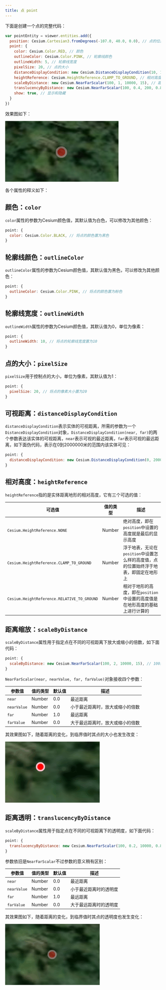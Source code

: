 ```yaml
---
title: 点 point
---
```


下面是创建一个点的完整代码：

```javascript
var pointEntity = viewer.entities.add({
  position: Cesium.Cartesian3.fromDegrees(-107.0, 40.0, 0.0), // 点的位置
  point: {
    color: Cesium.Color.RED, // 颜色
    outlineColor: Cesium.Color.PINK, // 轮廓线颜色
    outlineWidth: 5, // 轮廓线宽度
    pixelSize: 20, // 点的大小
    distanceDisplayCondition: new Cesium.DistanceDisplayCondition(10, 10000), // 可视距离
    heightReference: Cesium.HeightReference.CLAMP_TO_GROUND, // 相对高度
    scaleByDistance: new Cesium.NearFarScalar(100, 1, 10000, 15), // 距离缩放
    translucencyByDistance: new Cesium.NearFarScalar(100, 0.4, 200, 0.8), // 距离透明
    show: true, // 显示和隐藏
  }
})
```

效果图如下：

![ce-06](/assets/img/guide/ce-06.png)

各个属性的释义如下：

## 颜色：`color`

`color`属性的参数为Cesium颜色值，其默认值为白色，可以修改为其他颜色：

```javascript
point: {
  color: Cesium.Color.BLACK, // 将点的颜色置为黑色
}
```

## 轮廓线颜色：`outlineColor`

`outlineColor`属性的参数为Cesium颜色值，其默认值为黑色，可以修改为其他颜色：

```javascript
point: {
  outlineColor: Cesium.Color.PINK, // 将点的颜色置为粉色
}
```

## 轮廓线宽度：`outlineWidth`

`outlineWidth`属性的参数为Cesium颜色值，其默认值为0，单位为像素：

```javascript
point: {
  outlineWidth: 10, // 将点的轮廓线宽度置为10
}
```

## 点的大小：`pixelSize`

`pixelSize`用于控制点的大小，单位为像素，其默认值为1：

```javascript
point: {
  pixelSize: 20, // 将点的像素大小置为20
}
```

## 可视距离：`distanceDisplayCondition`

`distanceDisplayCondition`表示实体的可视距离，所需的参数为一个`DistanceDisplayCondition`对象，`DistanceDisplayCondition(near, far)`的两个参数表达该实体的可视距离，`near`表示可视的最近距离，`far`表示可视的最远距离，如下面伪代码，表示在0到2000000米的范围内该实体可见：

```javascript
point: {
  distanceDisplayCondition: new Cesium.DistanceDisplayCondition(0, 2000000), // 可视距离为0到2000000米之间
}
```

## 相对高度：`heightReference `

`heightReference`指的是实体距离地形的相对高度，它有三个可选的值：

| 可选值                                      | 值的类型 | 描述                                                         |
| ------------------------------------------- | -------- | ------------------------------------------------------------ |
| `Cesium.HeightReference.NONE`               | Number   | 绝对高度，即在`position`中设置的高度就是最后的显示高度       |
| `Cesium.HeightReference.CLAMP_TO_GROUND`    | Number   | 浮于地表，无论在`position`中设置怎么样的高度值，点的位置始终浮于地表，即固定在地形上 |
| `Cesium.HeightReference.RELATIVE_TO_GROUND` | Number   | 相对于地形的高度，即在`position`中设置的高度值是在地形高度的基础上进行计算的 |

## 距离缩放：`scaleByDistance`

`scaleByDistance`属性用于指定点在不同的可视距离下放大或缩小的倍数，如下面代码：

```javascript
point: {
  scaleByDistance: new Cesium.NearFarScalar(100, 2, 10000, 15), // 100米以下放大2倍，10000米以上放大15倍
}
```

`NearFarScalar(near, nearValue, far, farValue)`对象接收四个参数：

| 参数值      | 值的类型 | 默认值 | 描述                             |
| ----------- | -------- | ------ | -------------------------------- |
| `near`      | Number   | 0.0    | 最近距离                         |
| `nearValue` | Number   | 0.0    | 小于最近距离时，放大或缩小的倍数 |
| `far`       | Number   | 1.0    | 最远距离                         |
| `farValue`  | Number   | 0.0    | 大于最远距离时，放大或缩小的倍数 |

其效果图如下，随着距离的变化，到临界值时其点的大小也发生改变：

![ce-07](/assets/img/guide/ce-07.gif)

## 距离透明：`translucencyByDistance `

`scaleByDistance`属性用于指定点在不同的可视距离下的透明度，如下面代码：

```javascript
point: {
  translucencyByDistance: new Cesium.NearFarScalar(100, 0.2, 10000, 0.8), // 100米以下透明度为0.2，10000米以上透明度为0.8
}
```

参数依旧是`NearFarScalar`不过参数的意义稍有区别：

| 参数值      | 值的类型 | 默认值 | 描述                   |
| ----------- | -------- | ------ | ---------------------- |
| `near`      | Number   | 0.0    | 最近距离               |
| `nearValue` | Number   | 0.0    | 小于最近距离时的透明度 |
| `far`       | Number   | 1.0    | 最远距离               |
| `farValue`  | Number   | 0.0    | 大于最远距离时的透明度 |

其效果图如下，随着距离的变化，到临界值时其点的透明度也发生变化：

![ce-08](/assets/img/guide/ce-08.gif)